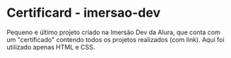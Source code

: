# Certificard - imersao-dev

Pequeno e último projeto criado na Imersão Dev da Alura, que conta com um "certificado" contendo todos os projetos realizados (com link). Aqui foi utilizado apenas HTML e CSS.
